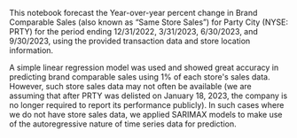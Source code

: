 This notebook forecast the Year-over-year percent change in Brand Comparable Sales (also known as “Same Store Sales”) for Party City (NYSE: PRTY) for the period ending 12/31/2022, 3/31/2023, 6/30/2023, and 9/30/2023, using the provided transaction data and store location information.

A simple linear regression model was used and showed great accuracy in predicting brand comparable sales using 1% of each store's sales data. However, such store sales data may not often be available (we are assuming that after PRTY was delisted on January 18, 2023, the company is no longer required to report its performance publicly). In such cases where we do not have store sales data, we applied SARIMAX models to make use of the autoregressive nature of time series data for prediction.


